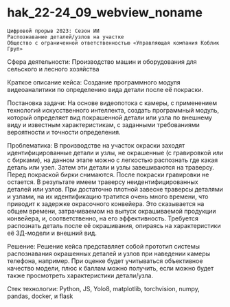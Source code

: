 # hak_22-24_09_webview_noname

    Цифровой прорыв 2023: Сезон ИИ
    Распознавание деталей/узлов на участке
    Общество с ограниченной ответственностью «Управляющая компания Коблик Груп»

Сфера деятельности: Производство машин и оборудования для сельского и лесного хозяйства

Краткое описание кейса: Создание программного модуля видеоаналитики по определению вида детали после её покраски.

Постановка задачи: На основе видеопотока с камеры, с применением технологий искусственного интеллекта, создать программный модуль, который определяет вид покрашенной детали или узла по внешнему виду и известным характеристикам, с заданными требованиями вероятности и точности определения.

Проблематика: В производстве на участок окраски заходят идентифицированные детали и узлы, не окрашенные (с гравировкой или с бирками), на данном этапе можно с легкостью распознать где какая деталь или узел. Затем эти детали и узлы завешиваются на траверсу. Перед покраской бирки снимаются. После покраски гравировки не остается. В результате имеем траверсу неидентифицированных деталей или узлов. При достаточно плотной завеске траверсы деталями и узлами, на их идентификацию тратится очень много времени, что приводит к задержке окрасочного конвейера. Это сказывается на общем времени, затрачиваемом на выпуск окрашиваемой продукции конвейера, и, соответственно, на его эффективность. Требуется распознать деталь после её окрашивания, опираясь на характеристики её 3Д-модели и внешний вид.

Решение: Решение кейса представляет собой прототип системы распознавания окрашенных деталей и узлов при наведении камеры телефона, например. При оценке будет учитываться объективное качество модели, плюс к баллам можно получить, если можно будет также просмотреть характеристики детали/узла.

Стек технологии: Python, JS, Yolo8, matplotlib, torchvision, numpy, pandas, docker, и flask


